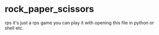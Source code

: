 # rock_paper_scissors
rps
it's just a rps game 
you can play it with opening this file in python or shell etc.

